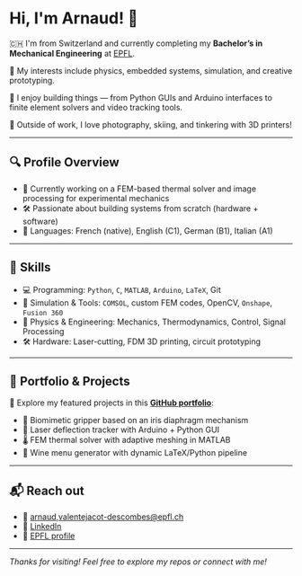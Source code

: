 # Hi, I'm Arnaud! 👋

🇨🇭 I'm from Switzerland and currently completing my **Bachelor’s in Mechanical Engineering** at [EPFL](https://www.epfl.ch/en/).

🚀 My interests include physics, embedded systems, simulation, and creative prototyping.

🔧 I enjoy building things — from Python GUIs and Arduino interfaces to finite element solvers and video tracking tools.

📸 Outside of work, I love photography, skiing, and tinkering with 3D printers!

---

## 🔍 Profile Overview

- 🧠 Currently working on a FEM-based thermal solver and image processing for experimental mechanics
- 🛠️ Passionate about building systems from scratch (hardware + software)
- 💬 Languages: French (native), English (C1), German (B1), Italian (A1)

---

## 🧰 Skills

- 💻 Programming: `Python`, `C`, `MATLAB`, `Arduino`, `LaTeX`, Git  
- 🧪 Simulation & Tools: `COMSOL`, custom FEM codes, OpenCV, `Onshape`, `Fusion 360`  
- 🔬 Physics & Engineering: Mechanics, Thermodynamics, Control, Signal Processing  
- 🛠️ Hardware: Laser-cutting, FDM 3D printing, circuit prototyping

---

## 📁 Portfolio & Projects

📂 Explore my featured projects in this [**GitHub portfolio**](https://github.com/arnvalen/portfolio):
- 🤖 Biomimetic gripper based on an iris diaphragm mechanism
- 🔬 Laser deflection tracker with Arduino + Python GUI
- 🌡️ FEM thermal solver with adaptive meshing in MATLAB
- 🍷 Wine menu generator with dynamic LaTeX/Python pipeline

---

## 📬 Reach out

- 📧 [arnaud,valentejacot-descombes@epfl.ch](mailto:arnaud,valentejacot-descombes@epfl.ch)
- 🔗 [LinkedIn](https://www.linkedin.com/in/arnaud-v-026612100)
- 🏫 [EPFL profile](https://people.epfl.ch/arnaud.valentejacot-descombes)

---

_Thanks for visiting! Feel free to explore my repos or connect with me!_
